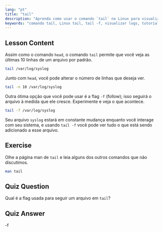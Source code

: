 ```yaml
---
lang: "pt"
title: "tail"
description: "Aprenda como usar o comando `tail` no Linux para visualizar o final de arquivos e monitorar logs. Descubra `tail -f` para atualizações em tempo real. Comece sua jornada no Linux!"
keywords: "comando tail, Linux tail, tail -f, visualizar logs, tutorial Linux, Linux para iniciantes, guia Linux"
---
```


## Lesson Content

Assim como o comando `head`, o comando `tail` permite que você veja as últimas 10 linhas de um arquivo por padrão.

```bash
tail /var/log/syslog
```

Junto com `head`, você pode alterar o número de linhas que deseja ver.

```bash
tail -n 10 /var/log/syslog
```

Outra ótima opção que você pode usar é a flag `-f` (follow); isso seguirá o arquivo à medida que ele cresce. Experimente e veja o que acontece.

```bash
tail -f /var/log/syslog
```

Seu arquivo `syslog` estará em constante mudança enquanto você interage com seu sistema, e usando `tail -f` você pode ver tudo o que está sendo adicionado a esse arquivo.

## Exercise

Olhe a página man de `tail` e leia alguns dos outros comandos que não discutimos.

```bash
man tail
```

## Quiz Question

Qual é a flag usada para seguir um arquivo em `tail`?

## Quiz Answer

-f
